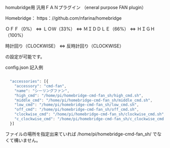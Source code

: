 
homubridge用 汎用ＦＡＮプラグイン （eneral purpose FAN plugin）

Homebridge：  https：//github.com/nfarina/homebridge

ＯＦＦ（0%） ⇔ ＬＯＷ（33%） ⇔ ＭＩＤＤＬＥ（66%） ⇔ ＨＩＧＨ（100%）

時計回り（CLOCKWISE） ⇔ 反時計回り（CLOCKWISE）

の設定が可能です。

config.json 記入例
```js

  "accessories": [{
    "accessory": "cmd-fan",
    "name": "シーリングファン",
    "high_cmd": "/home/pi/homebridge-cmd-fan_sh/high_cmd.sh",
    "middle_cmd": "/home/pi/homebridge-cmd-fan_sh/middle_cmd.sh",
    "low_cmd": "/home/pi/homebridge-cmd-fan_sh/low_cmd.sh",
    "off_cmd": "/home/pi/homebridge-cmd-fan_sh/off_cmd.sh",
    "clockwise_cmd": "/home/pi/homebridge-cmd-fan_sh/clockwise_cmd.sh",
    "c_clockwise_cmd": "/home/pi/homebridge-cmd-fan_sh/c_clockwise_cmd.sh"
  }]
```

ファイルの場所を指定出来ていれば /home/pi/homebridge-cmd-fan_sh/ でなくて構いません。
